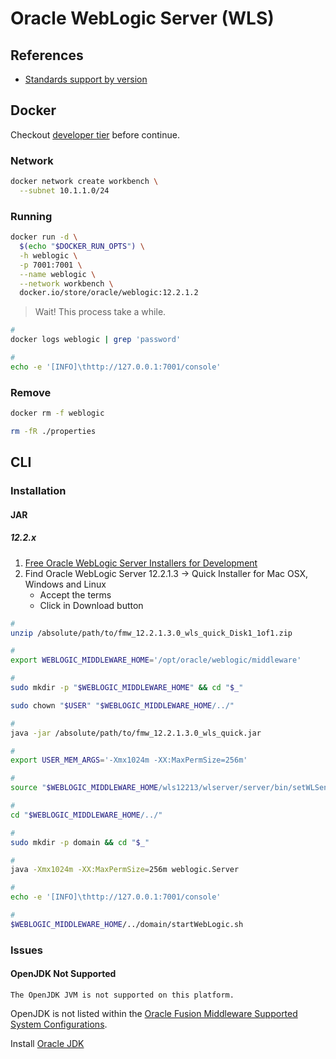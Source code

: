 # Oracle WebLogic Server (WLS)

## References

- [Standards support by version](https://en.wikipedia.org/wiki/Oracle_WebLogic_Server#Standards_support_by_version)

## Docker

Checkout [developer tier](https://hub.docker.com/_/oracle-weblogic-server-12c) before continue.

### Network

```sh
docker network create workbench \
  --subnet 10.1.1.0/24
```

### Running

```sh
docker run -d \
  $(echo "$DOCKER_RUN_OPTS") \
  -h weblogic \
  -p 7001:7001 \
  --name weblogic \
  --network workbench \
  docker.io/store/oracle/weblogic:12.2.1.2
```

<!--
https://github.com/markxnelson/legacy-license-plates/blob/8a05b5ddafc794ab620049807e4900877f007e5f/README.md
-->

> Wait! This process take a while.

```sh
#
docker logs weblogic | grep 'password'

#
echo -e '[INFO]\thttp://127.0.0.1:7001/console'
```

### Remove

```sh
docker rm -f weblogic

rm -fR ./properties
```

## CLI

### Installation

#### JAR

<!-- ##### 12.1.x

1. [Free Oracle WebLogic Server Installers for Development](https://www.oracle.com/middleware/technologies/weblogic-server-downloads.html)
2. Find Oracle WebLogic Server 12.1.3 -> Mac OS X with 32-bit JVM

```sh
unzip /path/to/wls1213_dev_update3.zip

export WEBLOGIC_MIDDLEWARE_HOME='/opt/oracle/weblogic/middleware'

sudo mkdir -p "$WEBLOGIC_MIDDLEWARE_HOME"

(cd "$WEBLOGIC_MIDDLEWARE_HOME" && java -jar /absolute/path/to/fmw_12.2.1.3.0_wls_quick.jar)
``` -->

##### 12.2.x

1. [Free Oracle WebLogic Server Installers for Development](https://www.oracle.com/middleware/technologies/weblogic-server-downloads.html)
2. Find Oracle WebLogic Server 12.2.1.3 -> Quick Installer for Mac OSX, Windows and Linux
   - Accept the terms
   - Click in Download button

```sh
#
unzip /absolute/path/to/fmw_12.2.1.3.0_wls_quick_Disk1_1of1.zip

#
export WEBLOGIC_MIDDLEWARE_HOME='/opt/oracle/weblogic/middleware'

#
sudo mkdir -p "$WEBLOGIC_MIDDLEWARE_HOME" && cd "$_"

sudo chown "$USER" "$WEBLOGIC_MIDDLEWARE_HOME/../"

#
java -jar /absolute/path/to/fmw_12.2.1.3.0_wls_quick.jar

#
export USER_MEM_ARGS='-Xmx1024m -XX:MaxPermSize=256m'

#
source "$WEBLOGIC_MIDDLEWARE_HOME/wls12213/wlserver/server/bin/setWLSenv.sh"

#
cd "$WEBLOGIC_MIDDLEWARE_HOME/../"

#
sudo mkdir -p domain && cd "$_"

#
java -Xmx1024m -XX:MaxPermSize=256m weblogic.Server

#
echo -e '[INFO]\thttp://127.0.0.1:7001/console'
```

```sh
#
$WEBLOGIC_MIDDLEWARE_HOME/../domain/startWebLogic.sh
```

### Issues

#### OpenJDK Not Supported

```log
The OpenJDK JVM is not supported on this platform.
```

OpenJDK is not listed within the [Oracle Fusion Middleware Supported System Configurations](https://www.oracle.com/middleware/technologies/fusion-certification.html).

Install [Oracle JDK](/oracle-jdk.md)
